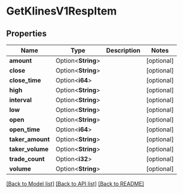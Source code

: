 # GetKlinesV1RespItem

## Properties

Name | Type | Description | Notes
------------ | ------------- | ------------- | -------------
**amount** | Option<**String**> |  | [optional]
**close** | Option<**String**> |  | [optional]
**close_time** | Option<**i64**> |  | [optional]
**high** | Option<**String**> |  | [optional]
**interval** | Option<**String**> |  | [optional]
**low** | Option<**String**> |  | [optional]
**open** | Option<**String**> |  | [optional]
**open_time** | Option<**i64**> |  | [optional]
**taker_amount** | Option<**String**> |  | [optional]
**taker_volume** | Option<**String**> |  | [optional]
**trade_count** | Option<**i32**> |  | [optional]
**volume** | Option<**String**> |  | [optional]

[[Back to Model list]](../README.md#documentation-for-models) [[Back to API list]](../README.md#documentation-for-api-endpoints) [[Back to README]](../README.md)



